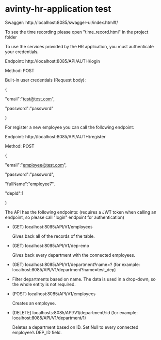 # avinty-hr-application test

Swagger: http://localhost:8085/swagger-ui/index.html#/

To see the time recording please open "time_record.html" in the project folder

To use the services provided by the HR application, you must authenticate your credentials.

Endpoint: http://localhost:8085/API/AUTH/login

Method: POST

Built-in user credentials (Request body):

{

"email":"test@test.com",

"password":"password"

}

For register a new employee you can call the following endpoint:

Endpoint: http://localhost:8085/API/AUTH/register

Method: POST

{

"email":"employee@test.com",

"password":"password",

"fullName":"employee7",

"depId":1

}

The API has the following endpoints: (requires a JWT token when calling an endpoint, so please call "login" endpoint for authentication)
- (GET) localhost:8085/API/V1/employees
  
  Gives back all of the records of the table.


- (GET) localhost:8085/API/V1/dep-emp
  
  Gives back every department with the connected employees. 


- (GET) localhost:8085/API/V1/department?name=?  (for example: localhost:8085/API/V1/department?name=test_dep)
  
- Filter departments based on name. The data is used in a drop-down, so the whole entity is not required.


- (POST) localhost:8085/API/V1/employees 
 
  Creates an employee.


- (DELETE) localhosts:8085/API/V1/department/:id   (for example: localhost:8085/API/V1/department/1)

  Deletes a department based on ID. Set Null to every connected employee’s DEP_ID field.